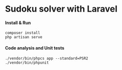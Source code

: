 # Sudoku solver with Laravel

#### Install & Run

```
composer install
php artisan serve
```

#### Code analysis and Unit tests

```
./vendor/bin/phpcs app --standard=PSR2 
./vendor/bin/phpunit
```